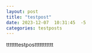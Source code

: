 ```yaml
---
layout: post
title: "testpost"
date: 2023-12-07  10:31:45  -5
categories: testposts
---
```


tttttttestposttttttttttt

